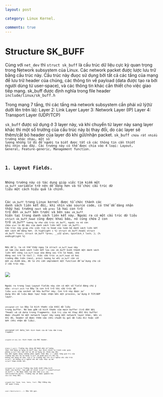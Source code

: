 ```yaml
---
layout: post

category: Linux Kernel.

comments: true
---
```


# Structure SK_BUFF

Cùng với <code>net_dev</code> thì <code>struct sk_buff</code> là cấu trúc dữ liệu cực kỳ quan trọng trong Network subsystem của Linux. Các network packet được lược lưu trữ bằng cấu trúc này. Cấu trúc này đuọc sử dụng bởi tất cả các tầng của mạng để lưu trữ header của chúng, các thông tin về payload (data được tạo ra bởi người dùng từ user-space), và các thông tin khác cần thiết cho việc giao tiếp mạng.
sk_buff được định nghĩa trong file header <code>include/linux/sk_buff.h</code>

Trong mạng 7 tầng, thì các tầng mà network subsystem cần phải xử lý(từ dưỡi lên trên là):
    Layer 2: Link Layer
    Layer 3: Network Layer (IP)
    Layer 4: Transport Layer (UDP/TCP)

<code>sk_buff</code> được sử dụng ở 3 layer này, và khi chuyển từ layer này sang layer khác thì một số trường của cấu trúc này bị thay đổi, do các layer sẽ thêm/cắt bỏ header của layer đó khi gửi/nhận packet.
<code>sk_buff<code> chứa rất nhiều trường khác nhau, một số lương khổng lồ đủ để người ta biết được tất cả các thông tin cần thiết khi nhìn vào đấy. Các trường này có thể được chia vào 4 loại: Layout, General, Feature-generic, Management function.

## 1.  Layout Fields.
Những trường này có tác dụng giúp việc tìm kiếm một <code>sk_buff</code> variable trở nên dễ dàng hơn và tổ chức cấu trúc dữ liệu một cách hiệu quả là chính.

Các <code>sk_buff</code> trong Linux kernel được tổ chức thành các danh sách liên kết đôi, khi nhìn vào source code, có thể dễ dàng nhận thấy hai trường <code>next</code> và <code>prev</code> là hai con trỏ trỏ đến <code>sk_buff</code> bên trước và bên sau <code>sk_buff</code> hiện tại trong danh sách liên kết này. 
Ngoài ra có một cấu trúc dữ liệu <code>struct sk_buff_head</code> cũng được khai báo, nó cũng chứa 2 con trỏ <code>sk_buff*<code> tương tự như cấu trúc sk_buff, ngoài ra nó còn chứa <code>qlen</code> là độ dài của danh sách liên kết (các sk_buff). Cấu trúc này giúp cho việc tìm ra head của toàn bộ danh sách liên kết một cách dễ dàng hơn.
{% highlight c %}
struct sk_buff_head{
    struct sk_buff *next;
    struct sk_buff *prev;
    __u32   qlen;
    spinlock_t  lock;
};
{% endhighlight %}

Nếu để ý, ta có thể thấy ngay là struct <code>sk_buff_head</code> này sẽ làm cho danh sách liên kết lưu các sk_buff biến thành một danh sách liên kết vòng (<code>sk_buff_head</code> vừa đóng vai trò là head, vừa đóng vai trò là tail.). Việc cấu trúc <code>sk_buff_head</code> có hai trường đầu tiên (next, prev) tương tự với <code>sk_buff</code> còn có một ưu điểm nữa, đó là chỉ cần implement một function để sử dụng cho cả 2 cấu trúc này.

<a href="{{ site.url }}/images/skbuff/list_of_skbuff.PNG"><img src="{{ site.url }}/images/skbuff/list_of_skbuff.PNG"></a>

Ngoài ra trong loại Layout fields này còn có một số field đáng chú ý nữa:
<code>struct sock *sk</code> Đây là con trỏ trỏ tới cấu trúc dữ liệu <code>sock</code> của socket sở hữu buffer này. Con trỏ này được sử dụng khi dữ liệu được tạo/ hoặc nhận bởi một process, sử dụng ở TCP/UDP layer. <br/>

<code>unsigned int len</code> Đây là kích thước của khối dữ liệu trong buffer. Nó bao gồm cả kích thước của main buffer (trỏ đến bởi *head) và cả data trong fragments. Giá trị của nó thay đổi khi buffer được chuyển từ một network layer này sang một network layer khác, bởi vì khi đó, header sẽ được thêm vào (khi chuẩn bị gửi dữ liệu đi) hoặc cắt bớt (khi nhận dữ liệu).<br/>

<code>unsigned int data_len<code>: Kích thước của dữ liệu nằm trong fragment. <br/>

<code>usigned int mac_len</code>: Kích thước của MAC header. <br/>

<code>atomic_t users</code>: Trường này dùng để đánh dấu số lượng thực thể đang sử dụng sk_buff này, mục đích chính là tránh việc giải phóng <code>sk_buff</code> khi vẫn còn ai đó sử dụng nó. Điều này đòi hỏi mỗi người dùng (không phải người thật đâu :v ) phải tăng giá trị của trường này khi họ sử dụng <code>sk_buff</code> và giảm giá trị khi họ không còn dùng nó nữa. Lưu ý là trường này chỉ có ý nghĩa với cấu trúc <code>sk_buff</code>, nó không có ý nghĩa với dữ liệu thực sự mà <code>sk_buff</code> tham chiếu tới.<br/>

<code>unsigned int truesize</code> Trường này biểu diễn tổng kích thước của buffer, bao gồm cả chính <code>sk_buff</code> ( sizeof(struct sk_buff) ). Nó được khởi tạo bởi hàm <code>alloc_skb</code>: len+sizeof(sk_buff). Trường này sẽ được update khi <code>skb->len</code> thay đổi. <br/>

<code>usigned char *head, *end, *data, *tail</code>: Mấy thằng này rất quan trọng. <br/>

<code>void (*destructor)(...)</code>: Như tên gọi. <br/>